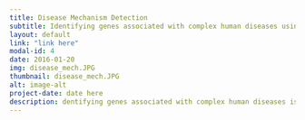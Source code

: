 ```yaml
---
title: Disease Mechanism Detection
subtitle: Identifying genes associated with complex human diseases using facor-graph based models.
layout: default
link: "link here"
modal-id: 4
date: 2016-01-20
img: disease_mech.JPG
thumbnail: disease_mech.JPG
alt: image-alt
project-date: date here
description: dentifying genes associated with complex human diseases is one of the main challenges of human genetics and computational medicine. To increase the power of identifying genes associated with diseases and to account for other potential sources of protein function aberrations, we proposed a novel factor-graph based model, where much of the biological knowledge is incorporated through factors and priors. Our extensive simulations show that our method has superior sensitivity and precision compared to variant aggregating and differential expression methods.
---
```


